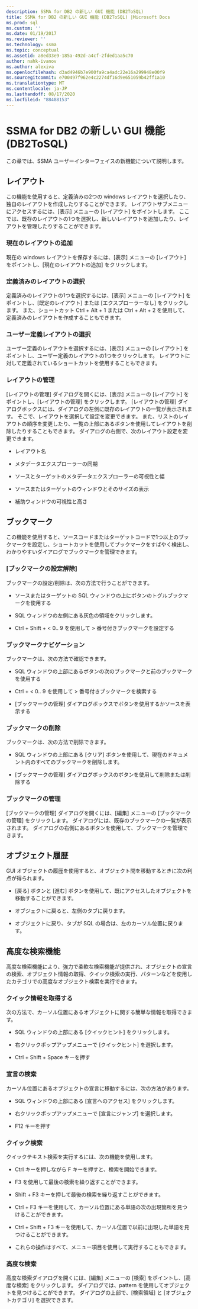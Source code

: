 ```yaml
---
description: SSMA for DB2 の新しい GUI 機能 (DB2ToSQL)
title: SSMA for DB2 の新しい GUI 機能 (DB2ToSQL) |Microsoft Docs
ms.prod: sql
ms.custom: ''
ms.date: 01/19/2017
ms.reviewer: ''
ms.technology: ssma
ms.topic: conceptual
ms.assetid: a8ed33e9-185a-492d-a4cf-2fded1aa5c70
author: nahk-ivanov
ms.author: alexiva
ms.openlocfilehash: d3ad4946b7e900fa9ca4adc22e16a299948e00f9
ms.sourcegitcommit: e700497f962e4c2274df16d9e651059b42ff1a10
ms.translationtype: MT
ms.contentlocale: ja-JP
ms.lasthandoff: 08/17/2020
ms.locfileid: "88488153"
---
```

# <a name="new-gui-features-in-ssma-for-db2-db2tosql"></a>SSMA for DB2 の新しい GUI 機能 (DB2ToSQL)
この章では、SSMA ユーザーインターフェイスの新機能について説明します。  
  
## <a name="layouts"></a>レイアウト  
この機能を使用すると、定義済みの2つの windows レイアウトを選択したり、独自のレイアウトを作成したりすることができます。 レイアウトサブメニューにアクセスするには、[表示] メニューの [レイアウト] をポイントします。 ここでは、既存のレイアウトの1つを選択し、新しいレイアウトを追加したり、レイアウトを管理したりすることができます。  
  
### <a name="add-current-layout"></a>現在のレイアウトの追加  
現在の windows レイアウトを保存するには、[表示] メニューの [レイアウト] をポイントし、[現在のレイアウトの追加] をクリックします。  
  
### <a name="choose-predefined-layout"></a>定義済みのレイアウトの選択  
定義済みのレイアウトの1つを選択するには、[表示] メニューの [レイアウト] をポイントし、[既定のレイアウト] または [エクスプローラーなし] をクリックします。 また、ショートカット Ctrl + Alt + 1 または Ctrl + Alt + 2 を使用して、定義済みのレイアウトを作成することもできます。  
  
### <a name="choose-user-defined-layout"></a>ユーザー定義レイアウトの選択  
ユーザー定義のレイアウトを選択するには、[表示] メニューの [レイアウト] をポイントし、ユーザー定義のレイアウトの1つをクリックします。 レイアウトに対して定義されているショートカットを使用することもできます。  
  
### <a name="manage-layouts"></a>レイアウトの管理  
[レイアウトの管理] ダイアログを開くには、[表示] メニューの [レイアウト] をポイントし、[レイアウトの管理] をクリックします。 [レイアウトの管理] ダイアログボックスには、ダイアログの左側に既存のレイアウトの一覧が表示されます。 そこで、レイアウトを選択して設定を変更できます。 また、リストのレイアウトの順序を変更したり、一覧の上部にあるボタンを使用してレイアウトを削除したりすることもできます。 ダイアログの右側で、次のレイアウト設定を変更できます。  
  
-   レイアウト名  
  
-   メタデータエクスプローラーの同期  
  
-   ソースとターゲットのメタデータエクスプローラーの可視性と幅  
  
-   ソースまたはターゲットのウィンドウとそのサイズの表示  
  
-   補助ウィンドウの可視性と高さ  
  
## <a name="bookmarks"></a>ブックマーク  
この機能を使用すると、ソースコードまたはターゲットコードで1つ以上のブックマークを設定し、ショートカットを使用してブックマークをすばやく検出し、わかりやすいダイアログでブックマークを管理できます。  
  
### <a name="toggle-bookmark"></a>[ブックマークの設定解除]  
ブックマークの設定/削除は、次の方法で行うことができます。  
  
-   ソースまたはターゲットの SQL ウィンドウの上にボタンのトグルブックマークを使用する  
  
-   SQL ウィンドウの左側にある灰色の領域をクリックします。  
  
-   Ctrl + Shift + &lt; 0.. 9 を使用して &gt; 番号付きブックマークを設定する  
  
### <a name="bookmark-navigation"></a>ブックマークナビゲーション  
ブックマークは、次の方法で確認できます。  
  
-   SQL ウィンドウの上部にあるボタンの次のブックマークと前のブックマークを使用する  
  
-   Ctrl + &lt; 0.. 9 を使用して &gt; 番号付きブックマークを検索する  
  
-   [ブックマークの管理] ダイアログボックスでボタンを使用するかソースを表示する  
  
### <a name="removing-bookmark"></a>ブックマークの削除  
ブックマークは、次の方法で削除できます。  
  
-   SQL ウィンドウの上部にある [クリア] ボタンを使用して、現在のドキュメント内のすべてのブックマークを削除します。  
  
-   [ブックマークの管理] ダイアログボックスのボタンを使用して削除または削除する  
  
### <a name="manage-bookmarks"></a>ブックマークの管理  
[ブックマークの管理] ダイアログを開くには、[編集] メニューの [ブックマークの管理] をクリックします。 ダイアログには、既存のブックマークの一覧が表示されます。 ダイアログの右側にあるボタンを使用して、ブックマークを管理できます。  
  
## <a name="object-history"></a>オブジェクト履歴  
GUI オブジェクトの履歴を使用すると、オブジェクト間を移動するときに次の利点が得られます。  
  
-   [戻る] ボタンと [進む] ボタンを使用して、既にアクセスしたオブジェクトを移動することができます。  
  
-   オブジェクトに戻ると、左側のタブに戻ります。  
  
-   オブジェクトに戻り、タブが SQL の場合は、左のカーソル位置に戻ります。  
  
## <a name="advanced-search-capabilities"></a>高度な検索機能  
高度な検索機能により、強力で柔軟な検索機能が提供され、オブジェクトの宣言の検索、オブジェクト情報の取得、クイック検索の実行、パターンなどを使用したカテゴリでの高度なオブジェクト検索を実行できます。  
  
### <a name="get-quick-information"></a>クイック情報を取得する  
次の方法で、カーソル位置にあるオブジェクトに関する簡単な情報を取得できます。  
  
-   SQL ウィンドウの上部にある [クイックヒント] をクリックします。  
  
-   右クリックポップアップメニューで [クイックヒント] を選択します。  
  
-   Ctrl + Shift + Space キーを押す  
  
### <a name="find-declaration"></a>宣言の検索  
カーソル位置にあるオブジェクトの宣言に移動するには、次の方法があります。  
  
-   SQL ウィンドウの上部にある [宣言へのアクセス] をクリックします。  
  
-   右クリックポップアップメニューで [宣言にジャンプ] を選択します。  
  
-   F12 キーを押す  
  
### <a name="quick-search"></a>クイック検索  
クイックテキスト検索を実行するには、次の機能を使用します。  
  
-   Ctrl キーを押しながら F キーを押すと、検索を開始できます。  
  
-   F3 を使用して最後の検索を繰り返すことができます。  
  
-   Shift + F3 キーを押して最後の検索を繰り返すことができます。  
  
-   Ctrl + F3 キーを使用して、カーソル位置にある単語の次の出現箇所を見つけることができます。  
  
-   Ctrl + Shift + F3 キーを使用して、カーソル位置で以前に出現した単語を見つけることができます。  
  
-   これらの操作はすべて、メニュー項目を使用して実行することもできます。  
  
### <a name="advanced-search"></a>高度な検索  
高度な検索ダイアログを開くには、[編集] メニューの [検索] をポイントし、[高度な検索] をクリックします。 ダイアログでは、pattern を使用してオブジェクトを見つけることができます。 ダイアログの上部で、[検索領域] と [オブジェクトカテゴリ] を選択できます。  
  
